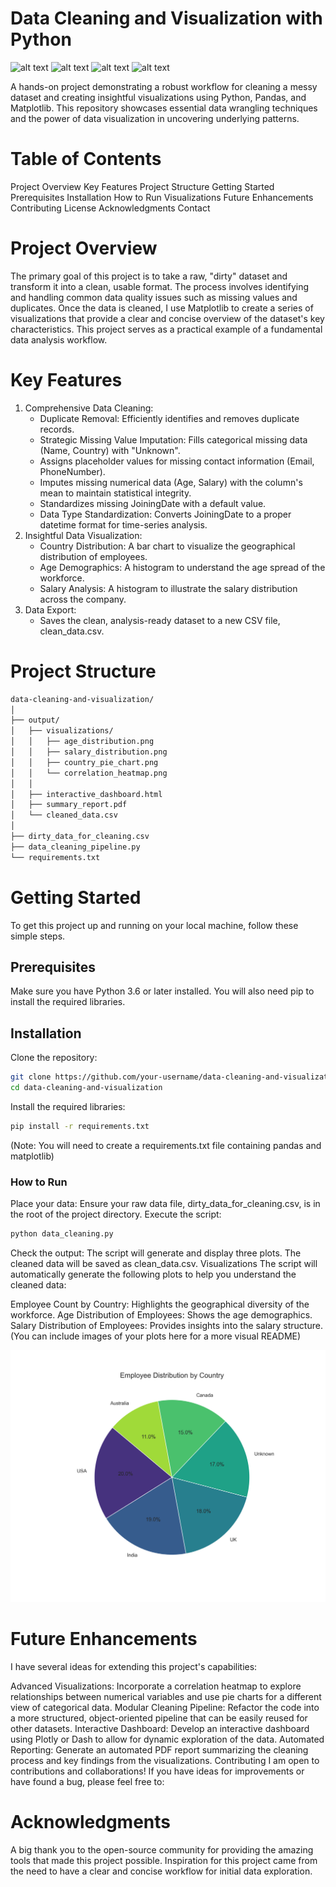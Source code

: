 # Data Cleaning and Visualization with Python
![alt text](https://img.shields.io/badge/Python-3.9-blue.svg)
![alt text](https://img.shields.io/badge/Pandas-1.4-blue.svg)
![alt text](https://img.shields.io/badge/Matplotlib-3.5-blue.svg)
![alt text](https://img.shields.io/badge/License-MIT-yellow.svg)

A hands-on project demonstrating a robust workflow for cleaning a messy dataset and creating insightful visualizations using Python, Pandas, and Matplotlib. This repository showcases essential data wrangling techniques and the power of data visualization in uncovering underlying patterns.

# Table of Contents
Project Overview
Key Features
Project Structure
Getting Started
Prerequisites
Installation
How to Run
Visualizations
Future Enhancements
Contributing
License
Acknowledgments
Contact

# Project Overview
The primary goal of this project is to take a raw, "dirty" dataset and transform it into a clean, usable format. The process involves identifying and handling common data quality issues such as missing values and duplicates. Once the data is cleaned, I use Matplotlib to create a series of visualizations that provide a clear and concise overview of the dataset's key characteristics. This project serves as a practical example of a fundamental data analysis workflow.

# Key Features
1. Comprehensive Data Cleaning:
   - Duplicate Removal: Efficiently identifies and removes duplicate records.
   - Strategic Missing Value Imputation:
      Fills categorical missing data (Name, Country) with "Unknown".
   - Assigns placeholder values for missing contact information (Email, PhoneNumber).
   - Imputes missing numerical data (Age, Salary) with the column's mean to maintain statistical integrity.
   - Standardizes missing JoiningDate with a default value.
   - Data Type Standardization: 
      Converts JoiningDate to a proper datetime format for time-series analysis.
2. Insightful Data Visualization:
   - Country Distribution: A bar chart to visualize the geographical distribution of employees.
   - Age Demographics: 
   A histogram to understand the age spread of the workforce.
   - Salary Analysis: 
      A histogram to illustrate the salary distribution across the company.
3. Data Export:
   - Saves the clean, analysis-ready dataset to a new CSV file, clean_data.csv.

# Project Structure
```bash
data-cleaning-and-visualization/
│
├── output/
│   ├── visualizations/
│   │   ├── age_distribution.png
│   │   ├── salary_distribution.png
│   │   ├── country_pie_chart.png
│   │   └── correlation_heatmap.png
│   │
│   ├── interactive_dashboard.html  
│   ├── summary_report.pdf          
│   └── cleaned_data.csv
│
├── dirty_data_for_cleaning.csv
├── data_cleaning_pipeline.py      
└── requirements.txt 

```

# Getting Started
To get this project up and running on your local machine, follow these simple steps.

##  Prerequisites
Make sure you have Python 3.6 or later installed. You will also need pip to install the required libraries.

##  Installation
Clone the repository:
```bash
git clone https://github.com/your-username/data-cleaning-and-visualization.git
cd data-cleaning-and-visualization
```


Install the required libraries:
```bash
pip install -r requirements.txt
```

(Note: You will need to create a requirements.txt file containing pandas and matplotlib)

### How to Run
Place your data: Ensure your raw data file, dirty_data_for_cleaning.csv, is in the root of the project directory.
Execute the script:
```bash
python data_cleaning.py
```

Check the output:
The script will generate and display three plots.
The cleaned data will be saved as clean_data.csv.
Visualizations
The script will automatically generate the following plots to help you understand the cleaned data:

Employee Count by Country: Highlights the geographical diversity of the workforce.
Age Distribution of Employees: Shows the age demographics.
Salary Distribution of Employees: Provides insights into the salary structure.
(You can include images of your plots here for a more visual README)

![alt text](output/visualizations/country_pie_chart.png)

# Future Enhancements
I have several ideas for extending this project's capabilities:

Advanced Visualizations: Incorporate a correlation heatmap to explore relationships between numerical variables and use pie charts for a different view of categorical data.
Modular Cleaning Pipeline: Refactor the code into a more structured, object-oriented pipeline that can be easily reused for other datasets.
Interactive Dashboard: Develop an interactive dashboard using Plotly or Dash to allow for dynamic exploration of the data.
Automated Reporting: Generate an automated PDF report summarizing the cleaning process and key findings from the visualizations.
Contributing
I am open to contributions and collaborations! If you have ideas for improvements or have found a bug, please feel free to:

# Acknowledgments
A big thank you to the open-source community for providing the amazing tools that made this project possible.
Inspiration for this project came from the need to have a clear and concise workflow for initial data exploration.